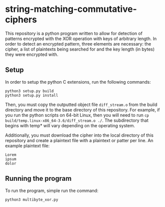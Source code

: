 # string-matching-commutative-ciphers

This repository is a python program written to allow for detection of patterns encrypted with the XOR operation with keys of arbitrary length. In order to detect an encrypted pattern, three elements are necessary: the cipher, a list of plaintexts being searched for and the key length (in bytes) they were encrypted with.

## Setup
In order to setup the python C extensions, run the following commands:
```
python3 setup.py build
python3 setup.py install
```

Then, you must copy the outputted object file `diff_stream.o` from the build directory and move it to the base directory of this repository. For example, if you run the python scripts on 64-bit Linux, then you will need to run `cp build/temp.linux-x86_64-3.6/diff_stream.o ./`. The subdirectory that begins with temp* will vary depending on the operating system.

Additionally, you must download the cipher into the local directory of this repository and create a plaintext file with a plaintext or patter per line. An example plaintext file:
```
Lorem
ipsum
dolor
```

## Running the program
To run the program, simple run the command:

```python3 multibyte_xor.py```
